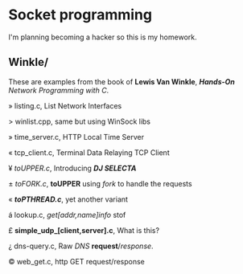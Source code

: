 # Socket programming
I'm planning becoming a hacker so this is my homework.
## Winkle/
These are examples from the book of **Lewis Van Winkle**,
***Hands-On** Network Programming with C*.

» listing.c, List Network Interfaces

\> winlist.cpp, same but using WinSock libs

» time_server.c, HTTP Local Time Server

« tcp_client.c, Terminal Data Relaying TCP Client

¥ *toUPPER.c*, Introducing ***DJ SELECTA***

± *toFORK.c*, **toUPPER** using *fork* to handle the requests

« ***toPTHREAD.c***, yet another variant

á lookup.c, *get[addr,name]info* stof

£ **simple_udp_[client,server].c**, What is this?

¿ dns-query.c, Raw *DNS* **request**/*response*.

© web_get.c, http GET request/response
